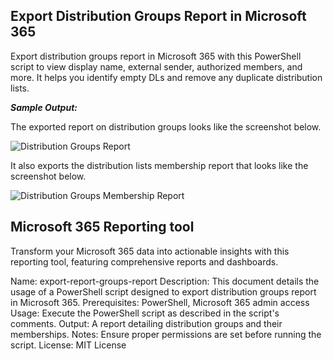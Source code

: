## Export Distribution Groups Report in Microsoft 365

Export distribution groups report in Microsoft 365 with this PowerShell script to view display name, external sender, authorized members, and more. It helps you identify empty DLs and remove any duplicate distribution lists.

***Sample Output:***

The exported report on distribution groups looks like the screenshot below.

![Distribution Groups Report](https://github.com/krzyswo/MsAdmin)

It also exports the distribution lists membership report that looks like the screenshot below.

![Distribution Groups Membership Report](https://github.com/krzyswo/MsAdmin)

## Microsoft 365 Reporting tool

Transform your Microsoft 365 data into actionable insights with this reporting tool, featuring comprehensive reports and dashboards.

Name: export-report-groups-report
Description: This document details the usage of a PowerShell script designed to export distribution groups report in Microsoft 365.
Prerequisites: PowerShell, Microsoft 365 admin access
Usage: Execute the PowerShell script as described in the script's comments.
Output: A report detailing distribution groups and their memberships.
Notes: Ensure proper permissions are set before running the script.
License: MIT License